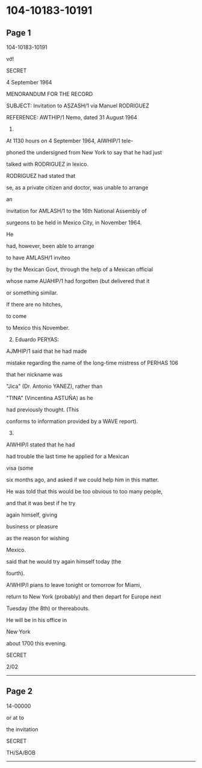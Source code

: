 # 104-10183-10191

## Page 1

104-10183-10191

vớ!

SECRET

4 September 1964

MENORANDUM FOR THE RECORD

SUBJECT: Invitation to ASZASH/1 via Manuel RODRIGUEZ

REFERENCE: AWTHIP/1 Nemo, dated 31 August 1964

1.

At 1130 hours on 4 September 1964, AIWHIP/1 tele-

phoned the undersigned from New York to say that he had just

talked with RODRIGUEZ in lexico.

RODRIGUEZ had stated that

se, as a private citizen and doctor, was unable to arrange

an

invitation for AMLASH/1 to the 16th National Assembly of

surgeons to be held in Mexico City, in November 1964.

He

had, however, been able to arrange

to have AMLASH/1 inviteo

by the Mexican Govt, through the help of a Mexican official

whose name AUAHIP/1 had forgotten (but delivered that it

or something similar.

If there are no hitches,

to come

to Mexico this November.

2. Eduardo PERYAS:

AJMHIP/1 said that he had made

mistake regarding the name of the long-time mistress of PERHAS 106

that her nickname was

"Jica" (Dr. Antonio YANEZ), rather than

"TINA" (Vincentina ASTUÑA) as he

had previously thought. (This

conforms to information provided by a WAVE report).

3.

AIWHIP/l stated that he had

had trouble the last time he applied for a Mexican

visa (some

six months ago, and asked if we could help him in this matter.

He was told that this would be too obvious to too many people,

and that it was best if he try

again himself, giving

business or pleasure

as the reason for wishing

Mexico.

said that he would try again himself today (the

fourth).

A!WHIP/l pians to leave tonight or tomorrow for Miami,

return to New York (probably) and then depart for Europe next

Tuesday (the 8th) or thereabouts.

He will be in his office in

New York

about 1700 this evening.

SECRET

2/02

---

## Page 2

14-00000

or at to

the invitation

SECRET

TH/SA/BOB

---

